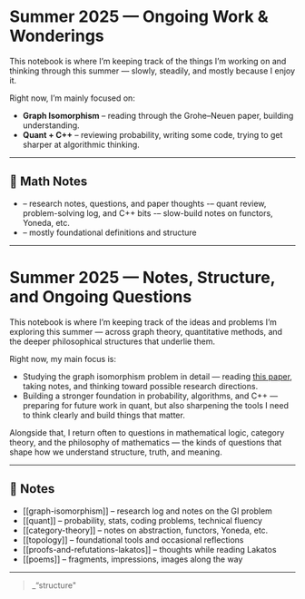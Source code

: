 # Summer 2025 — Ongoing Work & Wonderings

This notebook is where I’m keeping track of the things I’m working on and thinking through this summer — slowly, steadily, and mostly because I enjoy it.

Right now, I’m mainly focused on:

- **Graph Isomorphism** – reading through the Grohe–Neuen paper, building understanding.
- **Quant + C++** – reviewing probability, writing some code, trying to get sharper at algorithmic thinking.

---

## 🧮 Math Notes

- – research notes, questions, and paper thoughts
-– quant review, problem-solving log, and C++ bits
-– slow-build notes on functors, Yoneda, etc.
- – mostly foundational definitions and structure

---
# Summer 2025 — Notes, Structure, and Ongoing Questions

This notebook is where I’m keeping track of the ideas and problems I’m exploring this summer — across graph theory, quantitative methods, and the deeper philosophical structures that underlie them.

Right now, my main focus is:

- Studying the graph isomorphism problem in detail — reading [this paper](https://arxiv.org/abs/2011.01366), taking notes, and thinking toward possible research directions.
- Building a stronger foundation in probability, algorithms, and C++ — preparing for future work in quant, but also sharpening the tools I need to think clearly and build things that matter.

Alongside that, I return often to questions in mathematical logic, category theory, and the philosophy of mathematics — the kinds of questions that shape how we understand structure, truth, and meaning.

---

## 📂 Notes

- [[graph-isomorphism]] – research log and notes on the GI problem
- [[quant]] – probability, stats, coding problems, technical fluency
- [[category-theory]] – notes on abstraction, functors, Yoneda, etc.
- [[topology]] – foundational tools and occasional reflections
- [[proofs-and-refutations-lakatos]] – thoughts while reading Lakatos
- [[poems]] – fragments, impressions, images along the way

---

> _“structure"
